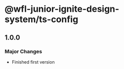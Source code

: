 # @wfl-junior-ignite-design-system/ts-config

## 1.0.0

### Major Changes

- Finished first version
